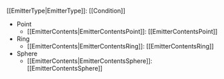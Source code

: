 [[EmitterType|EmitterType]]: [[Condition]]
   * Point
     * [[EmitterContents|EmitterContentsPoint]]: [[EmitterContentsPoint]]
   * Ring
     * [[EmitterContents|EmitterContentsRing]]: [[EmitterContentsRing]]
   * Sphere
     * [[EmitterContents|EmitterContentsSphere]]: [[EmitterContentsSphere]]
